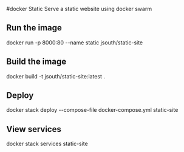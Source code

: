 #docker Static
Serve a static website using docker swarm

## Run the image
docker run -p 8000:80 --name static jsouth/static-site

## Build the image
docker build -t jsouth/static-site:latest .

## Deploy
docker stack deploy --compose-file docker-compose.yml static-site

## View services
docker stack services static-site
